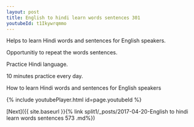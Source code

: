 ```yaml
---
layout: post
title: English to hindi learn words sentences 301 
youtubeId: t1Ikywrqmmo
---
```

 
 
Helps to learn Hindi words and sentences for English speakers.

Opportunitiy to repeat the words sentences. 

Practice Hindi language. 
 
10 minutes practice every day. 
 
How to learn Hindi words and sentences for English speakers 
 
{% include youtubePlayer.html id=page.youtubeId %}
 
 
[Next]({{ site.baseurl }}{% link  split1/_posts/2017-04-20-English to hindi learn words sentences 573 .md%})
 
